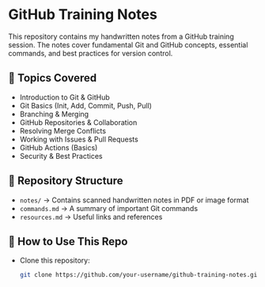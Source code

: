# GitHub Training Notes

This repository contains my handwritten notes from a GitHub training session. The notes cover fundamental Git and GitHub concepts, essential commands, and best practices for version control.

## 📌 Topics Covered
- Introduction to Git & GitHub
- Git Basics (Init, Add, Commit, Push, Pull)
- Branching & Merging
- GitHub Repositories & Collaboration
- Resolving Merge Conflicts
- Working with Issues & Pull Requests
- GitHub Actions (Basics)
- Security & Best Practices

## 📂 Repository Structure
- `notes/` → Contains scanned handwritten notes in PDF or image format
- `commands.md` → A summary of important Git commands
- `resources.md` → Useful links and references

## 🚀 How to Use This Repo
- Clone this repository:  
  ```bash
  git clone https://github.com/your-username/github-training-notes.git
